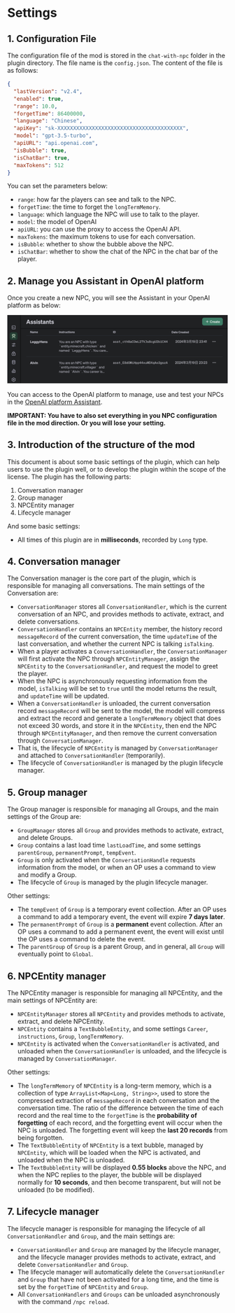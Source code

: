 # Settings

## 1. Configuration File

The configuration file of the mod is stored in the `chat-with-npc` folder in the plugin directory. The file name is the `config.json`. The content of the file is as follows:

```json
{
  "lastVersion": "v2.4",
  "enabled": true,
  "range": 10.0,
  "forgetTime": 86400000,
  "language": "Chinese",
  "apiKey": "sk-XXXXXXXXXXXXXXXXXXXXXXXXXXXXXXXXXXXXXXXX",
  "model": "gpt-3.5-turbo",
  "apiURL": "api.openai.com",
  "isBubble": true,
  "isChatBar": true,
  "maxTokens": 512
}
```

You can set the parameters below:
- `range`: how far the players can see and talk to the NPC.
- `forgetTime`: the time to forget the `longTermMemory`.
- `language`: which language the NPC will use to talk to the player.
- `model`: the model of OpenAI
- `apiURL`: you can use the proxy to access the OpenAI API.
- `maxTokens`: the maximum tokens to use for each conversation.
- `isBubble`: whether to show the bubble above the NPC.
- `isChatBar`: whether to show the chat of the NPC in the chat bar of the player.

## 2. Manage you Assistant in OpenAI platform

Once you create a new NPC, you will see the Assistant in your OpenAI platform as below:

![Assistant](images/assistant.png)

You can access to the OpenAI platform to manage, use and test your NPCs in the [OpenAI platform Assistant](https://platform.openai.com/assistants).

**IMPORTANT: You have to also set everything in you NPC configuration file in the mod direction. Or you will lose your setting.**

## 3. Introduction of the structure of the mod

This document is about some basic settings of the plugin, which can help users to use the plugin well, or to develop the plugin within the scope of the license. The plugin has the following parts:

1. Conversation manager
2. Group manager
3. NPCEntity manager
4. Lifecycle manager

And some basic settings:

- All times of this plugin are in **milliseconds**, recorded by `Long` type.

## 4. Conversation manager

The Conversation manager is the core part of the plugin, which is responsible for managing all conversations. The main settings of the Conversation are:

- `ConversationManager` stores all `ConversationHandler`, which is the current conversation of an NPC, and provides methods to activate, extract, and delete conversations.
- `ConversationHandler` contains an `NPCEntity` member, the history record `messageRecord` of the current conversation, the time `updateTime` of the last conversation, and whether the current NPC is talking `isTalking`.
- When a player activates a `ConversationHandler`, the `ConversationManager` will first activate the NPC through `NPCEntityManager`, assign the `NPCEntity` to the `ConversationHandler`, and request the model to greet the player.
- When the NPC is asynchronously requesting information from the model, `isTalking` will be set to `true` until the model returns the result, and `updateTime` will be updated.
- When a `ConversationHandler` is unloaded, the current conversation record `messageRecord` will be sent to the model, the model will compress and extract the record and generate a `longTermMemory` object that does not exceed 30 words, and store it in the `NPCEntity`, then end the NPC through `NPCEntityManager`, and then remove the current conversation through `ConversationManager`.
- That is, the lifecycle of `NPCEntity` is managed by `ConversationManager` and attached to `ConversationHandler` (temporarily).
- The lifecycle of `ConversationHandler` is managed by the plugin lifecycle manager.

## 5. Group manager

The Group manager is responsible for managing all Groups, and the main settings of the Group are:

- `GroupManager` stores all `Group` and provides methods to activate, extract, and delete Groups.
- `Group` contains a last load time `lastLoadTime`, and some settings `parentGroup`, `permanentPrompt`, `tempEvent`.
- `Group` is only activated when the `ConversationHandle` requests information from the model, or when an OP uses a command to view and modify a Group.
- The lifecycle of `Group` is managed by the plugin lifecycle manager.

Other settings:

- The `tempEvent` of `Group` is a temporary event collection. After an OP uses a command to add a temporary event, the event will expire **7 days later**.
- The `permanentPrompt` of `Group` is a **permanent** event collection. After an OP uses a command to add a permanent event, the event will exist until the OP uses a command to delete the event.
- The `parentGroup` of `Group` is a parent Group, and in general, all `Group` will eventually point to `Global`.

## 6. NPCEntity manager

The NPCEntity manager is responsible for managing all NPCEntity, and the main settings of NPCEntity are:

- `NPCEntityManager` stores all `NPCEntity` and provides methods to activate, extract, and delete NPCEntity.
- `NPCEntity` contains a `TextBubbleEntity`, and some settings `Career`, `instructions`, `Group`, `longTermMemory`.
- `NPCEntity` is activated when the `ConversationHandler` is activated, and unloaded when the `ConversationHandler` is unloaded, and the lifecycle is managed by `ConversationManager`.

Other settings:

- The `longTermMemory` of `NPCEntity` is a long-term memory, which is a collection of type `ArrayList<Map<Long, String>>`, used to store the compressed extraction of `messageRecord` in each conversation and the conversation time. The ratio of the difference between the time of each record and the real time to the `forgetTime` is the **probability of forgetting** of each record, and the forgetting event will occur when the NPC is unloaded. The forgetting event will keep the **last 20 records** from being forgotten.
- The `TextBubbleEntity` of `NPCEntity` is a text bubble, managed by `NPCEntity`, which will be loaded when the NPC is activated, and unloaded when the NPC is unloaded.
- The `TextBubbleEntity` will be displayed **0.55 blocks** above the NPC, and when the NPC replies to the player, the bubble will be displayed normally for **10 seconds**, and then become transparent, but will not be unloaded (to be modified).

## 7. Lifecycle manager

The lifecycle manager is responsible for managing the lifecycle of all `ConversationHandler` and `Group`, and the main settings are:

- `ConversationHandler` and `Group` are managed by the lifecycle manager, and the lifecycle manager provides methods to activate, extract, and delete `ConversationHandler` and `Group`.
- The lifecycle manager will automatically delete the `ConversationHandler` and `Group` that have not been activated for a long time, and the time is set by the `forgetTime` of `NPCEntity` and `Group`.
- All `ConversationHandlers` and `Groups` can be unloaded asynchronously with the command `/npc reload`.
